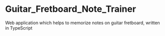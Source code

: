 # Guitar_Fretboard_Note_Trainer
Web application which helps to memorize notes on guitar fretboard, written in TypeScript
